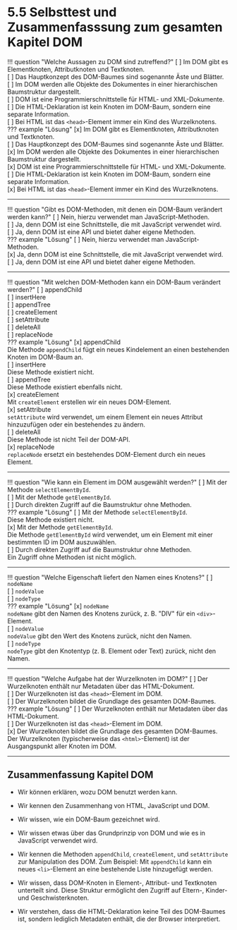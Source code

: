 # 5.5 Selbsttest und Zusammenfasssung zum gesamten Kapitel DOM


!!! question "Welche Aussagen zu DOM sind zutreffend?"
    [ ] Im DOM gibt es Elementknoten, Attributknoten und Textknoten.<br>
    [ ] Das Hauptkonzept des DOM-Baumes sind sogenannte Äste und Blätter.<br>
    [ ] Im DOM werden alle Objekte des Dokumentes in einer hierarchischen Baumstruktur dargestellt.<br>
    [ ] DOM ist eine Programmierschnittstelle für HTML- und XML-Dokumente.<br>
    [ ] Die HTML-Deklaration ist kein Knoten im DOM-Baum, sondern eine separate Information.<br>
    [ ] Bei HTML ist das `<head>`-Element immer ein Kind des Wurzelknotens.<br>
    ??? example "Lösung"
        [x] Im DOM gibt es Elementknoten, Attributknoten und Textknoten.<br>
        [ ] Das Hauptkonzept des DOM-Baumes sind sogenannte Äste und Blätter.<br>
        [x] Im DOM werden alle Objekte des Dokumentes in einer hierarchischen Baumstruktur dargestellt.<br>
        [x] DOM ist eine Programmierschnittstelle für HTML- und XML-Dokumente.<br>
        [ ] Die HTML-Deklaration ist kein Knoten im DOM-Baum, sondern eine separate Information.<br>
        [x] Bei HTML ist das `<head>`-Element immer ein Kind des Wurzelknotens.<br>

---

!!! question "Gibt es DOM-Methoden, mit denen ein DOM-Baum verändert werden kann?"
    [ ] Nein, hierzu verwendet man JavaScript-Methoden.<br>
    [ ] Ja, denn DOM ist eine Schnittstelle, die mit JavaScript verwendet wird.<br>
    [ ] Ja, denn DOM ist eine API und bietet daher eigene Methoden.<br>
    ??? example "Lösung"
        [ ] Nein, hierzu verwendet man JavaScript-Methoden.<br>
        [x] Ja, denn DOM ist eine Schnittstelle, die mit JavaScript verwendet wird.<br>
        [ ] Ja, denn DOM ist eine API und bietet daher eigene Methoden.<br>

---

!!! question "Mit welchen DOM-Methoden kann ein DOM-Baum verändert werden?"
    [ ] appendChild<br>
    [ ] insertHere<br>
    [ ] appendTree<br>
    [ ] createElement<br>
    [ ] setAttribute<br>
    [ ] deleteAll<br>
    [ ] replaceNode<br>
    ??? example "Lösung"
        [x] appendChild<br>Die Methode `appendChild` fügt ein neues Kindelement an einen bestehenden Knoten im DOM-Baum an.<br>
        [ ] insertHere<br>Diese Methode existiert nicht.<br>
        [ ] appendTree<br>Diese Methode existiert ebenfalls nicht.<br>
        [x] createElement<br>Mit `createElement` erstellen wir ein neues DOM-Element.<br>
        [x] setAttribute<br>`setAttribute` wird verwendet, um einem Element ein neues Attribut hinzuzufügen oder ein bestehendes zu ändern.<br>
        [ ] deleteAll<br>Diese Methode ist nicht Teil der DOM-API.<br>
        [x] replaceNode<br>`replaceNode` ersetzt ein bestehendes DOM-Element durch ein neues Element.<br>

---

!!! question "Wie kann ein Element im DOM ausgewählt werden?"
    [ ] Mit der Methode `selectElementById`.<br>
    [ ] Mit der Methode `getElementById`.<br>
    [ ] Durch direkten Zugriff auf die Baumstruktur ohne Methoden.<br>
    ??? example "Lösung"
        [ ] Mit der Methode `selectElementById`.<br>Diese Methode existiert nicht.<br>
        [x] Mit der Methode `getElementById`.<br>Die Methode `getElementById` wird verwendet, um ein Element mit einer bestimmten ID im DOM auszuwählen.<br>
        [ ] Durch direkten Zugriff auf die Baumstruktur ohne Methoden.<br>Ein Zugriff ohne Methoden ist nicht möglich.<br>

---

!!! question "Welche Eigenschaft liefert den Namen eines Knotens?"
    [ ] `nodeName`<br>
    [ ] `nodeValue`<br>
    [ ] `nodeType`<br>
    ??? example "Lösung"
        [x] `nodeName`<br>`nodeName` gibt den Namen des Knotens zurück, z. B. "DIV" für ein `<div>`-Element.<br>
        [ ] `nodeValue`<br>`nodeValue` gibt den Wert des Knotens zurück, nicht den Namen.<br>
        [ ] `nodeType`<br>`nodeType` gibt den Knotentyp (z. B. Element oder Text) zurück, nicht den Namen.<br>

---

!!! question "Welche Aufgabe hat der Wurzelknoten im DOM?"
    [ ] Der Wurzelknoten enthält nur Metadaten über das HTML-Dokument.<br>
    [ ] Der Wurzelknoten ist das `<head>`-Element im DOM.<br>
    [ ] Der Wurzelknoten bildet die Grundlage des gesamten DOM-Baumes.<br>
    ??? example "Lösung"
        [ ] Der Wurzelknoten enthält nur Metadaten über das HTML-Dokument.<br>
        [ ] Der Wurzelknoten ist das `<head>`-Element im DOM.<br>
        [x] Der Wurzelknoten bildet die Grundlage des gesamten DOM-Baumes.<br>Der Wurzelknoten (typischerweise das `<html>`-Element) ist der Ausgangspunkt aller Knoten im DOM.<br>

---

## Zusammenfassung Kapitel DOM

- Wir können erklären, wozu DOM benutzt werden kann.

- Wir kennen den Zusammenhang von HTML, JavaScript und DOM.

- Wir wissen, wie ein DOM-Baum gezeichnet wird.

- Wir wissen etwas über das Grundprinzip von DOM und wie es in JavaScript verwendet wird.

- Wir kennen die Methoden `appendChild`, `createElement`, und `setAttribute` zur Manipulation des DOM. Zum Beispiel: Mit `appendChild` kann ein neues `<li>`-Element an eine bestehende Liste hinzugefügt werden.

- Wir wissen, dass DOM-Knoten in Element-, Attribut- und Textknoten unterteilt sind. Diese Struktur ermöglicht den Zugriff auf Eltern-, Kinder- und Geschwisterknoten.

- Wir verstehen, dass die HTML-Deklaration keine Teil des DOM-Baumes ist, sondern lediglich Metadaten enthält, die der Browser interpretiert.
